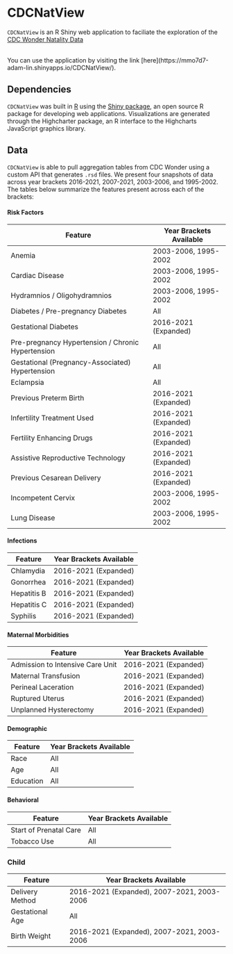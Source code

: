 # CDCNatView

`CDCNatView` is an R Shiny web application to faciliate the exploration of the [CDC Wonder Natality Data](https://wonder.cdc.gov/natality.html)

<br>
You can use the application by visiting the link [here](https://mmo7d7-adam-lin.shinyapps.io/CDCNatView/).

## Dependencies
`CDCNatView` was built in [R](https://www.r-project.org) using the [Shiny package](https://shiny.rstudio.com), an open source R package for developing web applications. Visualizations are generated through the Highcharter package, an R interface to the Highcharts JavaScript graphics library.

## Data
`CDCNatView` is able to pull aggregation tables from CDC Wonder using a custom API that generates `.rsd` files. We present four snapshots of data across year brackets 2016-2021, 2007-2021, 2003-2006, and 1995-2002. The tables below summarize the features present across each of the brackets:


#### Risk Factors
| Feature             	| Year Brackets Available                 |
|----------------------	|-------------------------------------------------------------------------------|
| Anemia | 2003-2006, 1995-2002 |
| Cardiac Disease | 2003-2006, 1995-2002 |
| Hydramnios / Oligohydramnios | 2003-2006, 1995-2002 |
| Diabetes / Pre-pregnancy Diabetes | All |
| Gestational Diabetes | 2016-2021 (Expanded)  |
| Pre-pregnancy Hypertension / Chronic Hypertension | All  |
| Gestational (Pregnancy-Associated) Hypertension | All |
| Eclampsia | All |
| Previous Preterm Birth | 2016-2021 (Expanded) |
| Infertility Treatment Used | 2016-2021 (Expanded) |
| Fertility Enhancing Drugs | 2016-2021 (Expanded)|
| Assistive Reproductive Technology | 2016-2021 (Expanded) |
| Previous Cesarean Delivery | 2016-2021 (Expanded) |
| Incompetent Cervix | 2003-2006, 1995-2002 |
| Lung Disease | 2003-2006, 1995-2002 |


#### Infections
| Feature             	| Year Brackets Available                 |
|----------------------	|----------------------------------------------------------------------------------	|
| Chlamydia |  2016-2021 (Expanded) |
| Gonorrhea |  2016-2021 (Expanded) |
| Hepatitis B |  2016-2021 (Expanded) |
| Hepatitis C |  2016-2021 (Expanded) |
| Syphilis |  2016-2021 (Expanded) |


#### Maternal Morbidities
| Feature             	| Year Brackets Available                 |
|----------------------	|----------------------------------------------------------------------------------	|
| Admission to Intensive Care Unit | 2016-2021 (Expanded)|
| Maternal Transfusion | 2016-2021 (Expanded) |
| Perineal Laceration | 2016-2021 (Expanded) |
| Ruptured Uterus | 2016-2021 (Expanded) | 
| Unplanned Hysterectomy | 2016-2021 (Expanded) |




#### Demographic
| Feature             	| Year Brackets Available                   |
|----------------------	|----------------------------------------------------------------------------------	|
| Race | All |
| Age | All |
| Education | All |

#### Behavioral
| Feature             	| Year Brackets Available                      |
|----------------------	|----------------------------------------------------------------------------------	|
| Start of Prenatal Care | All |
| Tobacco Use | All |

### Child
| Feature             	| Year Brackets Available                      |
|----------------------	|----------------------------------------------------------------------------------	|
| Delivery Method | 2016-2021 (Expanded), 2007-2021, 2003-2006 |
| Gestational Age | All |
| Birth Weight | 2016-2021 (Expanded), 2007-2021, 2003-2006 |
